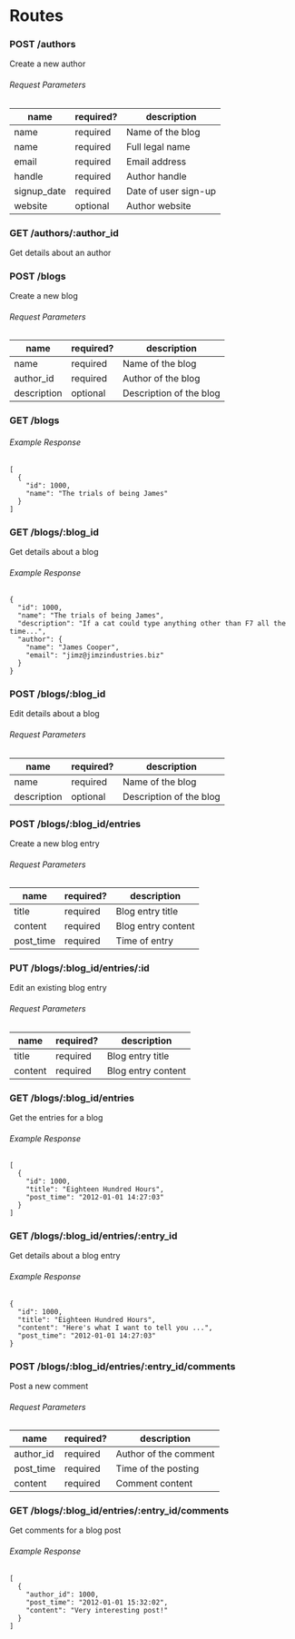 # Routes

### POST /authors

Create a new author

###### Request Parameters

name | required? | description
-----|-----------|------------
name | required | Name of the blog
name | required | Full legal name
email | required | Email address
handle | required | Author handle
signup_date | required | Date of user sign-up
website | optional | Author website

### GET /authors/:author_id

Get details about an author

### POST /blogs

Create a new blog

###### Request Parameters

name | required? | description
-----|-----------|------------
name | required | Name of the blog
author_id | required | Author of the blog
description | optional | Description of the blog

### GET /blogs

###### Example Response
```
[
  {
    "id": 1000,
    "name": "The trials of being James"
  }
]
```

### GET /blogs/:blog_id

Get details about a blog

###### Example Response
```
{
  "id": 1000,
  "name": "The trials of being James",
  "description": "If a cat could type anything other than F7 all the time...",
  "author": {
    "name": "James Cooper",
    "email": "jimz@jimzindustries.biz"
  }
}
```

### POST /blogs/:blog_id

Edit details about a blog

###### Request Parameters

name | required? | description
-----|-----------|------------
name | required | Name of the blog
description | optional | Description of the blog


### POST /blogs/:blog_id/entries

Create a new blog entry

###### Request Parameters

name | required? | description
-----|-----------|------------
title | required | Blog entry title
content | required | Blog entry content
post_time | required | Time of entry

### PUT /blogs/:blog_id/entries/:id

Edit an existing blog entry

###### Request Parameters

name | required? | description
-----|-----------|------------
title | required | Blog entry title
content | required | Blog entry content

### GET /blogs/:blog_id/entries

Get the entries for a blog

###### Example Response
```
[
  {
    "id": 1000,
    "title": "Eighteen Hundred Hours",
    "post_time": "2012-01-01 14:27:03"
  }
]
```

### GET /blogs/:blog_id/entries/:entry_id

Get details about a blog entry

###### Example Response
```
{
  "id": 1000,
  "title": "Eighteen Hundred Hours",
  "content": "Here's what I want to tell you ...",
  "post_time": "2012-01-01 14:27:03"
}
```

### POST /blogs/:blog_id/entries/:entry_id/comments

Post a new comment

###### Request Parameters

name | required? | description
-----|-----------|------------
author_id | required | Author of the comment
post_time | required | Time of the posting
content | required | Comment content

### GET /blogs/:blog_id/entries/:entry_id/comments

Get comments for a blog post

###### Example Response
```
[
  {
    "author_id": 1000,
    "post_time": "2012-01-01 15:32:02",
    "content": "Very interesting post!"
  }
]
```

